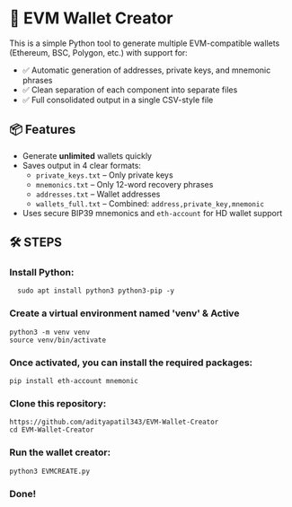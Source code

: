 # 🔐 EVM Wallet Creator

This is a simple Python tool to generate multiple EVM-compatible wallets (Ethereum, BSC, Polygon, etc.) with support for:

- ✅ Automatic generation of addresses, private keys, and mnemonic phrases
- ✅ Clean separation of each component into separate files
- ✅ Full consolidated output in a single CSV-style file

## 📦 Features

- Generate **unlimited** wallets quickly
- Saves output in 4 clear formats:
  - `private_keys.txt` – Only private keys
  - `mnemonics.txt` – Only 12-word recovery phrases
  - `addresses.txt` – Wallet addresses
  - `wallets_full.txt` – Combined: `address,private_key,mnemonic`
- Uses secure BIP39 mnemonics and `eth-account` for HD wallet support

## 🛠 STEPS

### Install Python:

      sudo apt install python3 python3-pip -y

### Create a virtual environment named 'venv' & Active 

    python3 -m venv venv
    source venv/bin/activate

### Once activated, you can install the required packages:
   
    pip install eth-account mnemonic

### Clone this repository:

    https://github.com/adityapatil343/EVM-Wallet-Creator
    cd EVM-Wallet-Creator

### Run the wallet creator:

    python3 EVMCREATE.py

### Done!
